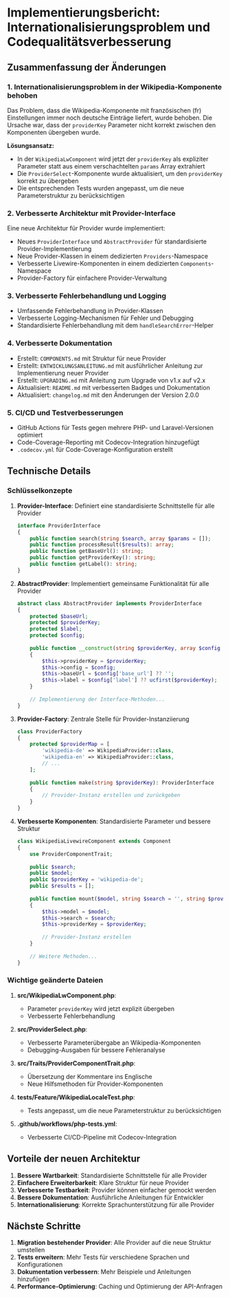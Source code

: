 # Implementierungsbericht: Internationalisierungsproblem und Codequalitätsverbesserung

## Zusammenfassung der Änderungen

### 1. Internationalisierungsproblem in der Wikipedia-Komponente behoben

Das Problem, dass die Wikipedia-Komponente mit französischen (fr) Einstellungen immer noch deutsche Einträge liefert, wurde behoben. Die Ursache war, dass der `providerKey` Parameter nicht korrekt zwischen den Komponenten übergeben wurde.

**Lösungsansatz:**
- In der `WikipediaLwComponent` wird jetzt der `providerKey` als expliziter Parameter statt aus einem verschachtelten `params` Array extrahiert
- Die `ProviderSelect`-Komponente wurde aktualisiert, um den `providerKey` korrekt zu übergeben
- Die entsprechenden Tests wurden angepasst, um die neue Parameterstruktur zu berücksichtigen

### 2. Verbesserte Architektur mit Provider-Interface

Eine neue Architektur für Provider wurde implementiert:
- Neues `ProviderInterface` und `AbstractProvider` für standardisierte Provider-Implementierung
- Neue Provider-Klassen in einem dedizierten `Providers`-Namespace
- Verbesserte Livewire-Komponenten in einem dedizierten `Components`-Namespace
- Provider-Factory für einfachere Provider-Verwaltung

### 3. Verbesserte Fehlerbehandlung und Logging

- Umfassende Fehlerbehandlung in Provider-Klassen
- Verbesserte Logging-Mechanismen für Fehler und Debugging
- Standardisierte Fehlerbehandlung mit dem `handleSearchError`-Helper

### 4. Verbesserte Dokumentation

- Erstellt: `COMPONENTS.md` mit Struktur für neue Provider
- Erstellt: `ENTWICKLUNGSANLEITUNG.md` mit ausführlicher Anleitung zur Implementierung neuer Provider
- Erstellt: `UPGRADING.md` mit Anleitung zum Upgrade von v1.x auf v2.x
- Aktualisiert: `README.md` mit verbesserten Badges und Dokumentation
- Aktualisiert: `changelog.md` mit den Änderungen der Version 2.0.0

### 5. CI/CD und Testverbesserungen

- GitHub Actions für Tests gegen mehrere PHP- und Laravel-Versionen optimiert
- Code-Coverage-Reporting mit Codecov-Integration hinzugefügt
- `.codecov.yml` für Code-Coverage-Konfiguration erstellt

## Technische Details

### Schlüsselkonzepte

1. **Provider-Interface**: Definiert eine standardisierte Schnittstelle für alle Provider
   ```php
   interface ProviderInterface
   {
       public function search(string $search, array $params = []);
       public function processResult($results): array;
       public function getBaseUrl(): string;
       public function getProviderKey(): string;
       public function getLabel(): string;
   }
   ```

2. **AbstractProvider**: Implementiert gemeinsame Funktionalität für alle Provider
   ```php
   abstract class AbstractProvider implements ProviderInterface
   {
       protected $baseUrl;
       protected $providerKey;
       protected $label;
       protected $config;
       
       public function __construct(string $providerKey, array $config = [])
       {
           $this->providerKey = $providerKey;
           $this->config = $config;
           $this->baseUrl = $config['base_url'] ?? '';
           $this->label = $config['label'] ?? ucfirst($providerKey);
       }
       
       // Implementierung der Interface-Methoden...
   }
   ```

3. **Provider-Factory**: Zentrale Stelle für Provider-Instanziierung
   ```php
   class ProviderFactory
   {
       protected $providerMap = [
           'wikipedia-de' => WikipediaProvider::class,
           'wikipedia-en' => WikipediaProvider::class,
           // ...
       ];
       
       public function make(string $providerKey): ProviderInterface
       {
           // Provider-Instanz erstellen und zurückgeben
       }
   }
   ```

4. **Verbesserte Komponenten**: Standardisierte Parameter und bessere Struktur
   ```php
   class WikipediaLivewireComponent extends Component
   {
       use ProviderComponentTrait;
       
       public $search;
       public $model;
       public $providerKey = 'wikipedia-de';
       public $results = [];
       
       public function mount($model, string $search = '', string $providerKey = 'wikipedia-de')
       {
           $this->model = $model;
           $this->search = $search;
           $this->providerKey = $providerKey;
           
           // Provider-Instanz erstellen
       }
       
       // Weitere Methoden...
   }
   ```

### Wichtige geänderte Dateien

1. **src/WikipediaLwComponent.php**: 
   - Parameter `providerKey` wird jetzt explizit übergeben
   - Verbesserte Fehlerbehandlung

2. **src/ProviderSelect.php**:
   - Verbesserte Parameterübergabe an Wikipedia-Komponenten
   - Debugging-Ausgaben für bessere Fehleranalyse

3. **src/Traits/ProviderComponentTrait.php**:
   - Übersetzung der Kommentare ins Englische
   - Neue Hilfsmethoden für Provider-Komponenten

4. **tests/Feature/WikipediaLocaleTest.php**:
   - Tests angepasst, um die neue Parameterstruktur zu berücksichtigen

5. **.github/workflows/php-tests.yml**:
   - Verbesserte CI/CD-Pipeline mit Codecov-Integration

## Vorteile der neuen Architektur

1. **Bessere Wartbarkeit**: Standardisierte Schnittstelle für alle Provider
2. **Einfachere Erweiterbarkeit**: Klare Struktur für neue Provider
3. **Verbesserte Testbarkeit**: Provider können einfacher gemockt werden
4. **Bessere Dokumentation**: Ausführliche Anleitungen für Entwickler
5. **Internationalisierung**: Korrekte Sprachunterstützung für alle Provider

## Nächste Schritte

1. **Migration bestehender Provider**: Alle Provider auf die neue Struktur umstellen
2. **Tests erweitern**: Mehr Tests für verschiedene Sprachen und Konfigurationen
3. **Dokumentation verbessern**: Mehr Beispiele und Anleitungen hinzufügen
4. **Performance-Optimierung**: Caching und Optimierung der API-Anfragen
